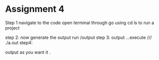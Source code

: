 # Assignment 4
Step 1
navigate to the code
open
terminal through go using cd ls to run a project

step 2:
now generate the output
run /output
step 3:
output ...execute /// ./a.out
step4:

output as you want it .
